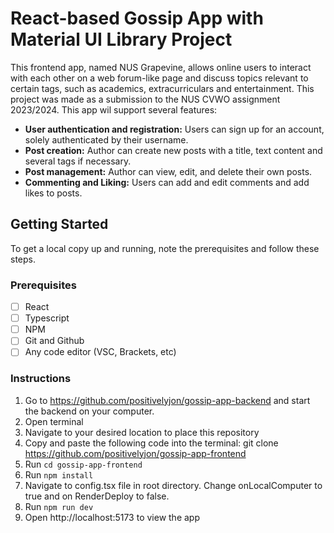 # React-based Gossip App with Material UI Library Project

This frontend app, named NUS Grapevine, allows online users to interact with each other on a web forum-like page and discuss topics relevant to certain tags, such as academics, extracurriculars and entertainment. This project was made as a submission to the NUS CVWO assignment 2023/2024. This app wil support several features:

* **User authentication and registration:** Users can sign up for an account, solely authenticated by their username.
* **Post creation:** Author can create new posts with a title, text content and several tags if necessary.
* **Post management:** Author can view, edit, and delete their own posts.
* **Commenting and Liking:** Users can add and edit comments and add likes to posts. 

## Getting Started

To get a local copy up and running, note the prerequisites and follow these steps.

### Prerequisites

- [ ] React
- [ ] Typescript
- [ ] NPM
- [ ] Git and Github
- [ ] Any code editor (VSC, Brackets, etc)

### Instructions
1. Go to https://github.com/positivelyjon/gossip-app-backend and start the backend on your computer.
2. Open terminal
3. Navigate to your desired location to place this repository
4. Copy and paste the following code into the terminal: git clone https://github.com/positivelyjon/gossip-app-frontend
5. Run `cd gossip-app-frontend`
6. Run `npm install`
7. Navigate to config.tsx file in root directory. Change onLocalComputer to true and on RenderDeploy to false.
8. Run `npm run dev`
9. Open http://localhost:5173 to view the app
